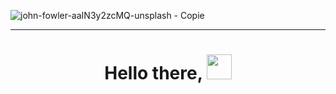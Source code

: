 ![john-fowler-aaIN3y2zcMQ-unsplash - Copie](https://github.com/JacquesOP/JacquesOP/assets/144851031/c0a5f0f4-3814-48b7-a4a7-8e54bbd998a5)


---------------------------------------------------------------------------------------------------------------------------------


<h1 align="center" font-size="50px">Hello there, <img src="https://github.com/JacquesOP/JacquesOP/assets/144851031/baae26d7-31ff-444a-81ad-bcbd7bd7ad37" width="40" height="40" /></h1>



<!---
JacquesOP/JacquesOP is a ✨ special ✨ repository because its `README.md` (this file) appears on your GitHub profile.
You can click the Preview link to take a look at your changes.
--->



